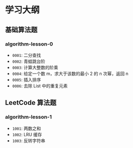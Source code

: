 # 学习大纲

## 基础算法题

### algorithm-lesson-0

- `0001`: 二分查找
- `0002`: 青蛙跳台阶
- `0003`: 计算大整数的阶乘
- `0004`: 给定一个数 m，求大于该数的最小 2 的 n 次幂，返回 n
- `0005`: 插入排序
- `0006`: 去除 List 中的重复元素

## LeetCode 算法题

### algorithm-lesson-1

- `1001`: 两数之和
- `1002`: LRU 缓存
- `1003`: 反转字符串
